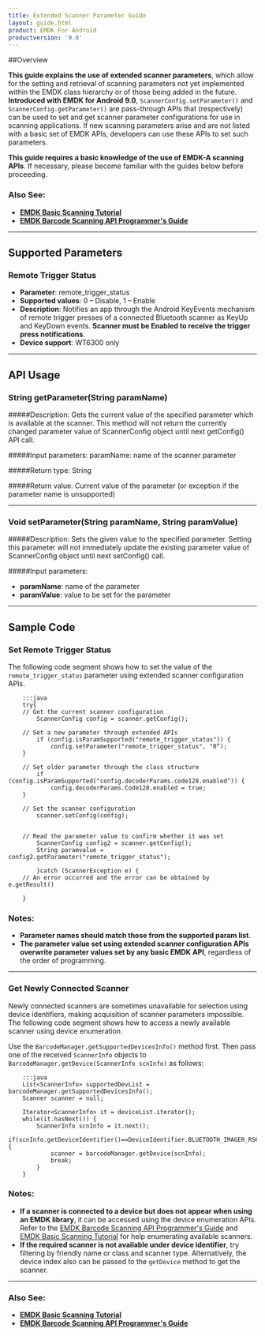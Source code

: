 ```yaml
---
title: Extended Scanner Parameter Guide
layout: guide.html
product: EMDK For Android
productversion: '9.0'
---
```


##Overview

**This guide explains the use of extended scanner parameters**, which allow for the setting and retrieval of scanning parameters not yet implemented within the EMDK class hierarchy or of those being added in the future. **Introduced with EMDK for Android 9.0**, `ScannerConfig.setParameter()` and `ScannerConfig.getParameter()` are pass-through APIs that (respectively) can be used to set and get scanner parameter configurations for use in scanning applications. If new scanning parameters arise and are not listed with a basic set of EMDK APIs, developers can use these APIs to set such parameters.

**This guide requires a basic knowledge of the use of EMDK-A scanning APIs**. If necessary, please become familiar with the guides below before proceeding. 

### Also See:
* **[EMDK Basic Scanning Tutorial](https://techdocs.zebra.com/emdk-for-android/latest/tutorial/tutBasicScanningAPI/)**
* **[EMDK Barcode Scanning API Programmer's Guide](https://techdocs.zebra.com/emdk-for-android/latest/guide/barcode_scanning_guide/)**

-----

## Supported Parameters

### Remote Trigger Status

* **Parameter**: remote_trigger_status
* **Supported values**: 0 – Disable, 1 – Enable
* **Description**: Notifies an app through the Android KeyEvents mechanism of remote trigger presses of a connected Bluetooth scanner as KeyUp and KeyDown events. **Scanner must be Enabled to receive the trigger press notifications**. 
* **Device support**: WT6300 only

-----

<!-- BELOW BASICLY REPEATS ABOVE:  

Extended scanner parameter configuration APIs are used for configuring and reading scanner parameters and values that are not supported through the [EMDK basic scanning APIs](../../apimenu). Developers currently can use the existing class structure and IntelliSense with a `ScannerConfig` object such as `config.scanParams.decodeHapticFeedback`, but are unable to use that method to read or set new scanning parameters that are now supported by extended scanner parameter configuration APIs. 

WHAT ARE THOSE PARAMERERS? 
New parameters not supported by existing class structure are listed in here >>> `link to a new page with latest params`<<<. Developers need to refer those parameters and supported values from above document and pass the parameter information to extended APIs.

-----
 -->

## API Usage

### String getParameter(String paramName)

#####Description: 
Gets the current value of the specified parameter which is available at the scanner. This method will not return the currently changed parameter value of ScannerConfig object until next getConfig() API call.

#####Input parameters:
paramName: name of the scanner parameter

#####Return type: 
String 

#####Return value:
Current value of the parameter (or exception if the parameter name is unsupported)

-----

### Void setParameter(String paramName, String paramValue)

#####Description: 
Sets the given value to the specified parameter. Setting this parameter will not immediately update the existing parameter value of ScannerConfig object until next setConfig() call.

#####Input parameters:
* **paramName**: name of the parameter 
* **paramValue**: value to be set for the parameter

-----

## Sample Code

<!-- 
Supported extended scanner parameter list
Please refer this >>> link to a new page with latest params<<<  section of EMDK documentation for get all the extended scanner parameter configurations and supported values.

HUH? 
This is in line with previous scanner configuration APIs. It needs to get the object of `ScannerConfig` to load the current settings before using extended scanning parameter APIs. 
 -->

### Set Remote Trigger Status

The following code segment shows how to set the value of the `remote_trigger_status` parameter using extended scanner configuration APIs. 

        :::java
        try{
        // Get the current scanner configuration
            ScannerConfig config = scanner.getConfig();

        // Set a new parameter through extended APIs
            if (config.isParamSupported("remote_trigger_status")) {
                config.setParameter("remote_trigger_status", "0”);
        }

        // Set older parameter through the class structure
            if (config.isParamSupported("config.decoderParams.code128.enabled")) {
                config.decoderParams.Code128.enabled = true;
        }

        // Set the scanner configuration
            scanner.setConfig(config);


        // Read the parameter value to confirm whether it was set
            ScannerConfig config2 = scanner.getConfig();
            String paramvalue = config2.getParameter("remote_trigger_status");

            }catch (ScannerException e) {
        // An error occurred and the error can be obtained by e.getResult()

        }

### Notes: 
* **Parameter names should match those from the supported param list**. 
* **The parameter value set using extended scanner configuration APIs overwrite parameter values set by any basic EMDK API**, regardless of the order of programming.

-----

### Get Newly Connected Scanner

Newly connected scanners are sometimes unavailable for selection using device identifiers, making acquisition of scanner parameters impossible. The following code segment shows how to access a newly available scanner using device enumeration. 

Use the `BarcodeManager.getSupportedDevicesInfo()` method first. Then pass one of the received `ScannerInfo` objects to `BarcodeManager.getDevice(ScannerInfo scnInfo)` as follows:

        :::java
        List<ScannerInfo> supportedDevList = barcodeManager.getSupportedDevicesInfo();
        Scanner scanner = null;

        Iterator<ScannerInfo> it = deviceList.iterator();
        while(it.hasNext()) {
            ScannerInfo scnInfo = it.next();
            if(scnInfo.getDeviceIdentifier()==DeviceIdentifier.BLUETOOTH_IMAGER_RS6000){        
                scanner = barcodeManager.getDevice(scnInfo);
                break;
            }
        }


### Notes:
* **If a scanner is connected to a device but does not appear when using an EMDK library**, it can be accessed using the device enumeration APIs. Refer to the [EMDK Barcode Scanning API Programmer's Guide](https://techdocs.zebra.com/emdk-for-android/latest/guide/barcode_scanning_guide/) and [EMDK Basic Scanning Tutorial](https://techdocs.zebra.com/emdk-for-android/latest/tutorial/tutBasicScanningAPI/) for help enumerating available scanners.
* **If the required scanner is not available under device identifier**, try filtering by friendly name or class and scanner type. Alternatively, the device index also can be passed to the `getDevice` method to get the scanner.

-----

### Also See:
* **[EMDK Basic Scanning Tutorial](https://techdocs.zebra.com/emdk-for-android/latest/tutorial/tutBasicScanningAPI/)**
* **[EMDK Barcode Scanning API Programmer's Guide](https://techdocs.zebra.com/emdk-for-android/latest/guide/barcode_scanning_guide/)**
